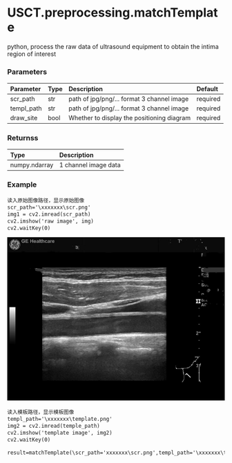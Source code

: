 # USCT.preprocessing.matchTemplate

python, process the raw data of ultrasound equipment to obtain the intima region of interest

### Parameters
| Parameter | Type | Description |  Default  |
|:----------|:-----|:------------|:----------|
|scr_path|str|path of jpg/png/... format 3 channel image|required|
|templ_path|str|path of jpg/png/... format 3 channel image|required|
|draw_site|bool|Whether to display the positioning diagram|required|

### Returnss
| Type | Description |
|:-----|:------------|
|numpy.ndarray| 1 channel image data|

### Example

```http
读入原始图像路径，显示原始图像
scr_path='\xxxxxxx\scr.png'
img1 = cv2.imread(scr_path)
cv2.imshow('raw image', img)
cv2.waitKey(0)
```
![raw image](https://raw.githubusercontent.com/mango5505/my_model/main/3.JPG?token=GHSAT0AAAAAACGFRKLVJQXI5L7PLHGXKBTGZISRNEQ "raw image")
```http
读入模板路径，显示模板图像
templ_path='\xxxxxxx\template.png'
img2 = cv2.imread(temple_path)
cv2.imshow('template image', img2)
cv2.waitKey(0)
```
```http
result=matchTemplate(\scr_path='xxxxxxx\scr.png',templ_path='\xxxxxxx\template.png',draw_site=False)
```


